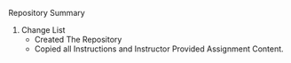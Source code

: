 Repository Summary

1.  Change List
     * Created The Repository
     * Copied all Instructions and Instructor Provided Assignment Content.
 
